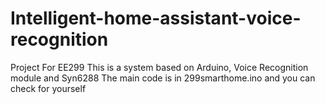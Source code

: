 # Intelligent-home-assistant-voice-recognition
Project For EE299
This is a system based on Arduino, Voice Recognition module and Syn6288
The main code is in 299smarthome.ino and you can check for yourself
